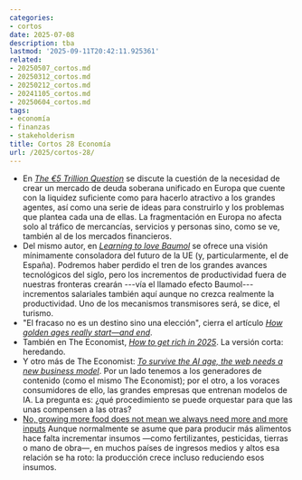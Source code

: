 ```yaml
---
categories:
- cortos
date: 2025-07-08
description: tba
lastmod: '2025-09-11T20:42:11.925361'
related:
- 20250507_cortos.md
- 20250312_cortos.md
- 20250212_cortos.md
- 20241105_cortos.md
- 20250604_cortos.md
tags:
- economía
- finanzas
- stakeholderism
title: Cortos 28 Economía
url: /2025/cortos-28/
---
```


- En [_The €5 Trillion Question_](https://www.siliconcontinent.com/p/the-5-trillion-question?publication_id=2066920&post_id=167357995&isFreemail=true&r=bv7ds&triedRedirect=true) se discute la cuestión de la necesidad de crear un mercado de deuda soberana unificado en Europa que cuente con la liquidez suficiente como para hacerlo atractivo a los grandes agentes, así como una serie de ideas para construirlo y los problemas que plantea cada una de ellas. La fragmentación en Europa no afecta solo al tráfico de mercancías, servicios y personas sino, como se ve, también al de los mercados financieros.
- Del mismo autor, en [_Learning to love Baumol_](https://www.siliconcontinent.com/p/learning-to-love-baumol) se ofrece una visión mínimamente consoladora del futuro de la UE (y, particularmente, el de España). Podremos haber perdido el tren de los grandes avances tecnológicos del siglo, pero los incrementos de productividad fuera de nuestras fronteras crearán ---vía el llamado efecto Baumol--- incrementos salariales también aquí aunque no crezca realmente la productividad. Uno de los mecanismos transmisores será, se dice, el turismo.
- "El fracaso no es un destino sino una elección", cierra el artículo [_How golden ages really start—and end_](https://www.economist.com/culture/2025/05/01/how-golden-ages-really-start-and-end).
- También en The Economist, [_How to get rich in 2025_](https://www.economist.com/finance-and-economics/2025/02/27/how-to-get-rich-in-2025). La versión corta: heredando.
- Y otro más de The Economist: [_To survive the AI age, the web needs a new business model_](https://www.economist.com/leaders/2025/07/17/to-survive-the-ai-age-the-web-needs-a-new-business-model). Por un lado tenemos a los generadores de contenido (como el mismo The Economist); por el otro, a los voraces consumidores de ello, las grandes empresas que entrenan modelos de IA. La pregunta es: ¿qué procedimiento se puede orquestar para que las unas compensen a las otras?
- [No, growing more food does not mean we always need more and more inputs](https://www.sustainabilitybynumbers.com/p/agricultural-total-factor-productivity) Aunque normalmente se asume que para producir más alimentos hace falta incrementar insumos —como fertilizantes, pesticidas, tierras o mano de obra—, en muchos países de ingresos medios y altos esa relación se ha roto: la producción crece incluso reduciendo esos insumos.